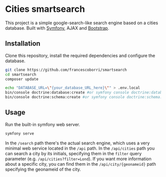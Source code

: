 # Cities smartsearch
This project is a simple google-search-like search engine based on a cities database. Built with [Symfony](https://symfony.com/), AJAX and [Bootstrap](https://getbootstrap.com/).

## Installation
Clone this repository, install the required dependencies and configure the database. 
```sh
git clone https://github.com/francescoborri/smartsearch
cd smartsearch
composer update

echo "DATABASE_URL=\"{your_database_URL_here}\"" > .env.local
bin/console doctrine:database:create #or symfony console doctrine:database:create
bin/console doctrine:schema:create #or symfony console doctrine:schema:create
```

## Usage
Run the built-in symfony web server.
```sh
symfony serve
```
In the `/search` path there's the actual search engine, which uses a very minimal web service located in the `/api` path. In the `/api/cities` path you can search a city by its initials, specifying them in the `filter` query parameter (e.g. `/api/cities?filter=Lond`). If you want more information about a specific city, you can find them in the `/api/city/{geonameid}` path specifying the geonameid of the city.





